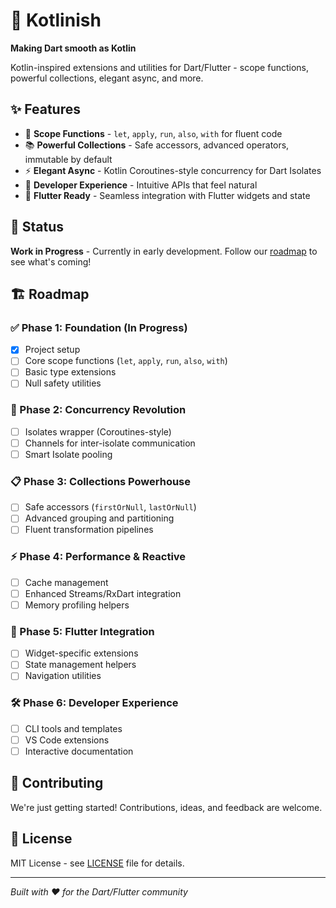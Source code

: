 # 🚀 Kotlinish

**Making Dart smooth as Kotlin**

Kotlin-inspired extensions and utilities for Dart/Flutter - scope functions, powerful collections, elegant async, and more.

## ✨ Features

- 🎯 **Scope Functions** - `let`, `apply`, `run`, `also`, `with` for fluent code
- 📚 **Powerful Collections** - Safe accessors, advanced operators, immutable by default
- ⚡ **Elegant Async** - Kotlin Coroutines-style concurrency for Dart Isolates
- 🔧 **Developer Experience** - Intuitive APIs that feel natural
- 🎨 **Flutter Ready** - Seamless integration with Flutter widgets and state

## 🚧 Status

**Work in Progress** - Currently in early development. Follow our [roadmap](#roadmap) to see what's coming!

## 🏗️ Roadmap

### ✅ Phase 1: Foundation (In Progress)
- [x] Project setup
- [ ] Core scope functions (`let`, `apply`, `run`, `also`, `with`)
- [ ] Basic type extensions
- [ ] Null safety utilities

### 🔄 Phase 2: Concurrency Revolution
- [ ] Isolates wrapper (Coroutines-style)
- [ ] Channels for inter-isolate communication
- [ ] Smart Isolate pooling

### 📋 Phase 3: Collections Powerhouse
- [ ] Safe accessors (`firstOrNull`, `lastOrNull`)
- [ ] Advanced grouping and partitioning
- [ ] Fluent transformation pipelines

### ⚡ Phase 4: Performance & Reactive
- [ ] Cache management
- [ ] Enhanced Streams/RxDart integration
- [ ] Memory profiling helpers

### 🎨 Phase 5: Flutter Integration
- [ ] Widget-specific extensions
- [ ] State management helpers
- [ ] Navigation utilities

### 🛠️ Phase 6: Developer Experience
- [ ] CLI tools and templates
- [ ] VS Code extensions
- [ ] Interactive documentation

## 🤝 Contributing

We're just getting started! Contributions, ideas, and feedback are welcome.

## 📄 License

MIT License - see [LICENSE](LICENSE) file for details.

---

*Built with ❤️ for the Dart/Flutter community*